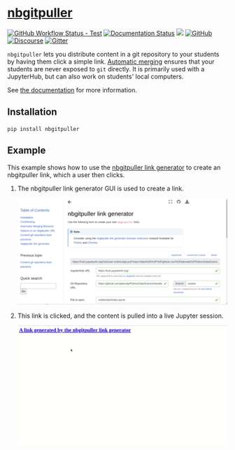 # [nbgitpuller](https://github.com/jupyterhub/nbgitpuller)

[![GitHub Workflow Status - Test](https://img.shields.io/github/workflow/status/jupyterhub/nbgitpuller/Tests?logo=github&label=tests)](https://github.com/jupyterhub/nbgitpuller/actions)
[![Documentation Status](https://readthedocs.org/projects/nbgitpuller/badge/?version=latest)](https://nbgitpuller.readthedocs.io/en/latest/?badge=latest)
[![](https://img.shields.io/pypi/v/nbgitpuller.svg?logo=pypi)](https://pypi.python.org/pypi/nbgitpuller)
[![GitHub](https://img.shields.io/badge/issue_tracking-github-blue?logo=github)](https://github.com/jupyterhub/nbgitpuller/issues)
[![Discourse](https://img.shields.io/badge/help_forum-discourse-blue?logo=discourse)](https://discourse.jupyter.org/c/jupyterhub)
[![Gitter](https://img.shields.io/badge/social_chat-gitter-blue?logo=gitter)](https://gitter.im/jupyterhub/jupyterhub)

`nbgitpuller` lets you distribute content in a git repository to your students
by having them click a simple link. [Automatic
merging](https://nbgitpuller.readthedocs.io/topic/automatic-merging.html)
ensures that your students are never exposed to `git` directly. It is primarily
used with a JupyterHub, but can also work on students' local computers.

See [the documentation](https://nbgitpuller.readthedocs.io) for more
information.

## Installation

```shell
pip install nbgitpuller
```

## Example

This example shows how to use the [nbgitpuller link generator]
to create an nbgitpuller link, which a user then clicks.

[nbgitpuller link generator]: https://nbgitpuller.readthedocs.io/en/latest/link.html

1. The nbgitpuller link generator GUI is used to create a
   link.

   ![](https://raw.githubusercontent.com/jupyterhub/nbgitpuller/9f380a933335f0f069b6e2f9965ed78c3abcce7a/docs/_static/nbgitpuller-link-generator.png)

2. This link is clicked, and the content is pulled into a live Jupyter session.

   ![](https://raw.githubusercontent.com/jupyterhub/nbgitpuller/9f380a933335f0f069b6e2f9965ed78c3abcce7a/docs/_static/nbgitpuller-demo.gif)

